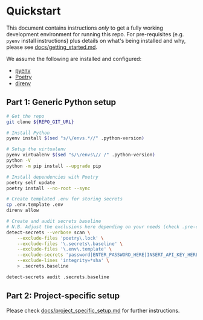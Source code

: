 # Quickstart

This document contains instructions _only_ to get a fully working development environment for
running this repo. For pre-requisites (e.g. `pyenv` install instructions) plus details on what's
being installed and why, please see [docs/getting_started.md](docs/getting_started.md).

We assume the following are installed and configured:
  - [pyenv](https://github.com/pyenv/pyenv)
  - [Poetry](https://python-poetry.org/docs/)
  - [direnv](https://direnv.net/)


## Part 1: Generic Python setup

```sh
# Get the repo
git clone ${REPO_GIT_URL}

# Install Python
pyenv install $(sed "s/\/envs.*//" .python-version)

# Setup the virtualenv
pyenv virtualenv $(sed "s/\/envs\// /" .python-version)
python -V
python -m pip install --upgrade pip

# Install dependencies with Poetry
poetry self update
poetry install --no-root --sync

# Create templated .env for storing secrets
cp .env.template .env
direnv allow

# Create and audit secrets baseline
# N.B. Adjust the exclusions here depending on your needs (check .pre-commit-config.yaml)
detect-secrets --verbose scan \
    --exclude-files 'poetry\.lock' \
    --exclude-files '\.secrets\.baseline' \
    --exclude-files '\.env\.template' \
    --exclude-secrets 'password|ENTER_PASSWORD_HERE|INSERT_API_KEY_HERE' \
    --exclude-lines 'integrity=*sha' \
    > .secrets.baseline

detect-secrets audit .secrets.baseline
```


## Part 2: Project-specific setup

Please check [docs/project_specific_setup.md](docs/project_specific_setup.md) for further instructions.
